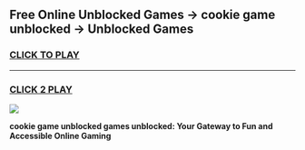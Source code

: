 
## Free Online Unblocked Games → cookie game unblocked → Unblocked Games
<h3>
<a href="https://premium.freeplayer.one?title=cookie_game_unblocked&ref=21F">CLICK TO PLAY</a></h3>
<hr>

<h3>
<a href="https://premium.freeplayer.one?title=cookie_game_unblocked&ref=21F">CLICK 2 PLAY</a>
  
</h3>

<a href="https://premium.freeplayer.one?title=cookie_game_unblocked&ref=21F/"><img src="https://clearcache.store/games.png"></a>


**cookie game unblocked games unblocked: Your Gateway to Fun and Accessible Online Gaming**
